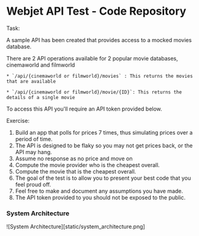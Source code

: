 # Webjet API Test - Code Repository

Task:

A sample API has been created that provides access to a mocked movies database.

There are 2 API operations available for 2 popular movie databases, cinemaworld and filmworld

    * `/api/{cinemaworld or filmworld}/movies` : This returns the movies that are available

    * `/api/{cinemaworld or filmworld}/movie/{ID}`: This returns the details of a single movie

To access this API you'll require an API token provided below.

Exercise: 

1. Build an app that polls for prices 7 times, thus simulating prices over a period of time.
2. The API is designed to be flaky so you may not get prices back, or the API may hang.  
3. Assume no response as no price and move on
4. Compute the movie provider who is the cheapest overall.
5. Compute the movie that is the cheapest overall.
6. The goal of the test is to allow you to present your best code that you feel proud off.
7. Feel free to make and document any assumptions you have made.
8. The API token provided to you should not be exposed to the public.


### System Architecture

![System Architecture][static/system_architecture.png]